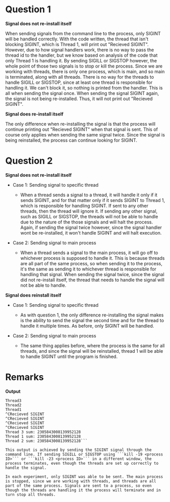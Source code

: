 # Question 1

**Signal does not re-install itself**

When sending signals from the command line to the process, only SIGINT will be handled correctly. With the code written, the thread that isn't blocking SIGINT, which is Thread 1, will print out
"Recieved SIGINT". However, due to how signal handlers work, there is no way to pass the thread id to the handler, but we know based on analysis of the code that only Thread 1 is handling it.
By sending SIGILL or SIGSTOP however, the whole point of those two signals is to stop or kill the process. Since we are working with threads, there is only one process, which is main, and so main is
terminated, along with all threads. There is no way for the threads to handle SIGILL or SIGSTOP, since at least one thread is responsible for handling it. We can't block it, so nothing is printed
from the handler. This is all when sending the signal once. When sending the signal SIGINT again, the signal is not being re-installed. Thus, it will not print out "Recieved SIGINT".

**Signal does re-install itself**

The only difference when re-installing the signal is that the process will continue printing out "Recieved SIGINT" when that signal is sent. This of course only applies when sending the same signal twice.
Since the signal is being reinstalled, the process can continue looking for SIGINT.

# Question 2

**Signal does not re-install itself**

* Case 1: Sending signal to specific thread

	* When a thread sends a signal to a thread, it will handle it only if it sends SIGINT, and for that matter only if it sends SIGINT to Thread 1, which is responsible for handling SIGINT. If sent to any other threads, then the thread will ignore it. If sending any other signal, such as SIGILL or SIGSTOP, the threads will not be able to handle due to the nature of the those signals and will halt the process. Again, if sending the signal twice however, since the signal handler wont be re-installed, it won't handle SIGINT and will halt execution.

* Case 2: Sending signal to main process

	* When a thread sends a signal to the main process, it will go off to whichever process is supposed to handle it. This is because threads are all part of the same process, so when sending it to the process, it's the same as sending it to whichever thread is responsible for handling that signal. When sending the signal twice, since the signal did not re-install itself, the thread that needs to handle the signal will not be able to handle.

**Signal does reinstall itself**

* Case 1: Sending signal to specific thread

	* As with question 1, the only difference re-installing the signal makes is the ability to send the signal the second time and for the thread to handle it multiple times. As before, only SIGINT will be handled.

* Case 2: Sending signal to main process

	* The same thing applies before, where the process is the same for all threads, and since the signal will be reinstalled, thread 1 will be able to handle SIGINT until the program is finished.

# Remarks

**Output**

```./prob4
Thread3
Thread2
Thread1
^CRecieved SIGINT
^CRecieved SIGINT
^CRecieved SIGINT
^CRecieved SIGINT
Thread 3 sum: 2305843008139952128
Thread 1 sum: 2305843008139952128
Thread 2 sum: 2305843008139952128```

This output is achieved by sending the SIGINT signal through the command line. If sending SIGILL or SIGSTOP using ```kill -19 <process ID>``` or ```kill -23 <process ID>``` in a different window, the
process terminates, even though the threads are set up correctly to handle the signal.

In each experiment, only SIGINT was able to be sent. The main process is stopped, since we are working with threads, and threads are all part of the same process. Signals are sent to a process, so even
though the threads are handling it the process will terminate and in turn stop all threads.
